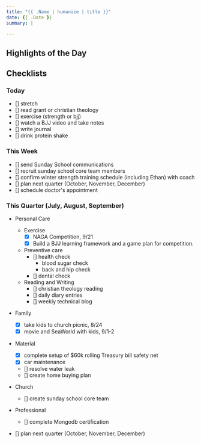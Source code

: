 ```yaml
---
title: "{{ .Name | humanize | title }}"
date: {{ .Date }}
summary: |
  
---
```


## Highlights of the Day

## Checklists

### Today

- [] stretch
- [] read grant or christian theology
- [] exercise (strength or bjj)
- [] watch a BJJ video and take notes
- [] write journal
- [] drink protein shake

### This Week

- [] send Sunday School communications
- [] recruit sunday school core team members
- [] confirm winter strength training schedule (including Ethan) with coach
- [] plan next quarter (October, November, December)
- [] schedule doctor's appointment

### This Quarter (July, August, September)

- Personal Care

  - Exercise
    - [x] NAGA Competition, 9/21
    - [x] Build a BJJ learning framework and a game plan for competition.
  - Preventive care
    - [] health check
      - blood sugar check
      - back and hip check
    - [] dental check
  - Reading and Writing
    - [] christian theology reading
    - [] daily diary entries
    - [] weekly technical blog

- Family
  - [x] take kids to church picnic, 8/24
  - [x] movie and SeaWorld with kids, 9/1-2
- Material
  - [x] complete setup of $60k rolling Treasury bill safety net
  - [x] car maintenance
  - [] resolve water leak
  - [] create home buying plan
- Church
  - [] create sunday school core team
- Professional
  - [] complete Mongodb certification
- [] plan next quarter (October, November, December)
